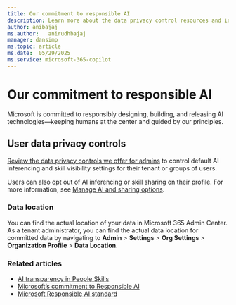 ```yaml
---
title: Our commitment to responsible AI
description: Learn more about the data privacy control resources and information.
author: anibajaj 
ms.author:   anirudhbajaj
manager: dansimp
ms.topic: article
ms.date:  05/29/2025
ms.service: microsoft-365-copilot
---
```


# Our commitment to responsible AI

Microsoft is committed to responsibly designing, building, and releasing AI technologies—keeping humans at the center and guided by our principles.

## User data privacy controls

[Review the data privacy controls we offer for admins](people-skills-data-and-ai-guidelines.md) to control default AI inferencing and skill visibility settings for their tenant or groups of users.  

Users can also opt out of AI inferencing or skill sharing on their profile. For more information, see [Manage AI and sharing options](https://support.microsoft.com/office/manage-ai-and-sharing-options-90c09758-c877-4940-bc2c-f7e4caea6ae4).

### Data location

You can find the actual location of your data in Microsoft 365 Admin Center. As a tenant administrator, you can find the actual data location for committed data by navigating to **Admin** > **Settings** > **Org Settings** > **Organization Profile** > **Data Location**.

### Related articles

- [AI transparency in People Skills](https://go.microsoft.com/fwlink/?linkid=2321446)
- [Microsoft’s commitment to Responsible AI](https://www.microsoft.com/ai/responsible-ai?msockid=154ce9bde0236a9e239afb72e4236c97) 
- [Microsoft Responsible AI standard](https://cdn-dynmedia-1.microsoft.com/is/content/microsoftcorp/microsoft/final/en-us/microsoft-brand/documents/Microsoft-Responsible-AI-Standard-General-Requirements.pdf?culture=en-us&country=us)

